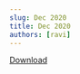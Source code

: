 ```yaml
---
slug: Dec 2020
title: Dec 2020
authors: [ravi]
---
```


<object data="/published/12-01-2020.pdf" type="application/pdf" title="SamplePdf" width="200%" height="900">
</object>

[Download](/published/12-01-2020.pdf)